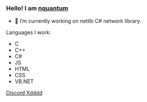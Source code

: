### Hello! I am <a href="https://0x91.cf">nquantum</a>

- 🔭 I’m currently working on netlib C# network library.


Languages I work:
<ul>
    <li>C</li>
    <li>C++</li>
    <li>C#</li>   
    <li>JS</li>
    <li>HTML</li>
    <li>CSS</li>
    <li>VB.NET</li>
</ul>

<a href="https://discord.gg/9Zq4BEBU4s">Discord Xdddd</a>

